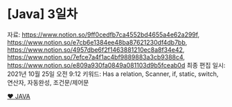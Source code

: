 # [Java] 3일차

자료: https://www.notion.so/9ff0cedfb7ca4552bd4655a4e62a299f, https://www.notion.so/e7cb6e1384ee48ba87621230df4db7bb, https://www.notion.so/4957dbe6f2f1463881210ec8a8f34e42, https://www.notion.so/7efce7a4f1ac4bf9889883a3cb9388c4, https://www.notion.so/e809a930fa0849a081103d9b5fceab0d
최종 편집 일시: 2021년 10월 25일 오전 9:12
키워드: Has a relation, Scanner, if, static, switch, 연산자, 자동완성, 조건문/제어문

[❤️ JAVA ](%5BJava%5D%203%E1%84%8B%E1%85%B5%E1%86%AF%E1%84%8E%E1%85%A1%205ee6ac87468a46e39b35d82861887dc9/%E2%9D%A4%EF%B8%8F%20JAVA%205238a992521d46d898736edfe3a4781a.csv)